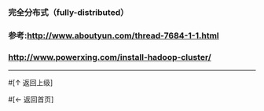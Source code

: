 


### 完全分布式（fully-distributed）
### 参考:http://www.aboutyun.com/thread-7684-1-1.html
###        http://www.powerxing.com/install-hadoop-cluster/
 

----
#[↑ 返回上级]

#[← 返回首页]

